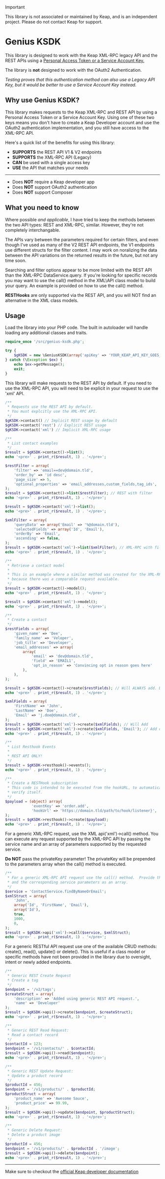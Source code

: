 > [!IMPORTANT]
> This library is not associated or maintained by Keap, and is an independent 
> project. Please do not contact Keap for support.

# Genius KSDK
This library is designed to work with the Keap XML-RPC legacy API and the REST 
APIs using a [Personal Access Token or a Service Account Key.](https://developer.infusionsoft.com/pat-and-sak/)

The library is **not** designed to work with the OAuth2 Authentication.

_Testing proves that this authentication method can also use a Legacy API Key,
but it would be better to use a Service Account Key instead._

## Why use Genius KSDK?
This library makes requests to the Keap XML-RPC and REST API by using a Personal 
Access Token or a Service Account Key.  Using one of these two keys means you 
don't have to create a Keap Developer account and use the OAuth2 authentication 
implementation, and you still have access to the XML-RPC API.

Here's a quick list of the benefits for using this library:

- **SUPPORTS** the REST API V1 & V2 endpoints
- **SUPPORTS** the XML-RPC API (Legacy)
- **CAN** be used with a single access key
- **USE** the API that matches your needs
---
- Does **NOT** require a Keap developer app
- Does **NOT** support OAuth2 authentication
- Does **NOT** support Composer

## What you need to know
Where possible _and applicable_, I have tried to keep the methods between the two
API types: REST and XML-RPC, similar.  However, they're not completely interchangable.

The APIs vary between the parameters required for certain filters, and even though
I've used as many of the V2 REST API endpoints, the V1 endpoints use different
structs for the filter content.  I may work on noralizing the data between the API 
variations on the returned results in the future, but not any time soon.

Searching and filter options appear to be more limited with the REST API than the 
XML-RPC DataService.query.  If you're looking for specific records you may want to 
use the call() method in the XML\API class model to build your query. An example 
is provided on how to use the call() method.

**RESTHooks** are only supported via the REST API, and you will NOT find an alternative
in the XML class models.

## Usage
Load the library into your PHP code.  The built in autoloader will handle loading 
any additional classes and traits.

```php
require_once '/src/genius-ksdk.php';

try {
    $gKSDK = new \GeniusKSDK(array('apiKey' => 'YOUR_KEAP_API_KEY_GOES_HERE'));
} catch (\Exception $ex) {
    echo $ex->getMessage();
    exit;
}
```

This library will make requests to the REST API by default.  If you need to use 
the XML-RPC API, you will need to be explicit in your request to use the 'xml' API.

```php
/**
 * Requests use the REST API by default. 
 * You must explcitly use the XML-RPC API.
 */
$gKSDK->contact() // Implicit REST usage by default
$gKSDK->contact('rest') // Explicit REST usage
$gKSDK->contact('xml') // Implicit XML-RPC usage

/**
 * List contact examples
 */
$result = $gKSDK->contact()->list();
echo '<pre>' . print_r($result, 1) . '</pre>';

$restFilter = array(
    'filter' => 'email==dev@domain.tld',
    'order_by' => 'id desc',
    'page_size' => 5,
    'optional_properties' => 'email_addresses,custom_fields,tag_ids',
);
$result = $gKSDK->contact()->list($restFilter); // REST with filter
echo '<pre>' . print_r($result, 1) . '</pre>';

$result = $gKSDK->contact('xml')->list();
echo '<pre>' . print_r($result, 1) . '</pre>';

$xmlFilter = array(
    'queryData' => array('Email' => '%@domain.tld'),
    'selectedFields' => array('Id', 'Email'),
    'orderBy' => 'Email',
    'ascending' => false,
);
$result = $gKSDK->contact('xml')->list($xmlFilter); // XML-RPC with filter
echo '<pre>' . print_r($result, 1) . '</pre>';

/**
 * Retrieve a contact model
 * 
 * This is an example where a similar method was created for the XML-RPC API 
 * because there was a comparable request available.
 */
$result = $gKSDK->contact()->model();
echo '<pre>' . print_r($result, 1) . '</pre>';

$result = $gKSDK->contact('xml')->model();
echo '<pre>' . print_r($result, 1) . '</pre>';

/**
 * Create a contact
 */
$restFields = array(
    'given_name' => 'Dee',
    'family_name' => 'Veloper',
    'job_title' => 'Developer',
    'email_addresses' => array(
        array(
            'email' => 'dev@domain.tld',
            'field' => 'EMAIL1',
            'opt_in_reason' => 'Convincing opt in reason goes here'
        ),
    ),
);

$result = $gKSDK->contact()->create($restFields); // Will ALWAYS add. Does not support dupCheck
echo '<pre>' . print_r($result, 1) . '</pre>';

$xmlFields = array(
    'FirstName' => 'John',
    'LastName' => 'Doe',
    'Email' => 'j.doe@domain.tld',
);
$result = $gKSDK->contact('xml')->create($xmlFields); // Will Add
$result = $gKSDK->contact('xml')->create($xmlFields, 'Email'); // Add or Update with dupcheck on contact email
echo '<pre>' . print_r($result, 1) . '</pre>';

/**
 * List Resthook Events 
 * 
 * REST API ONLY!
 */
$result = $gKSDK->resthook()->events();
echo '<pre>' . print_r($result, 1) . '</pre>';

/**
 * Create a RESTHook subscription
 * This code is intended to be executed from the hookURL, to automatically 
 * verify itself.
 */
$payload = (object) array(
            'eventKey' => 'order.add',
            'hookUrl' => 'https://domain.tld/path/to/hook/listener}',
);
$result = $gKSDK->resthook()->create($payload);
echo '<pre>' . print_r($result, 1) . '</pre>';
```

For a generic XML-RPC request, use the XML api('xml')->call() method. You can 
execute any request supported by the XML-RPC API by passing the service name and 
an array of parameters supported by the requested service.

**Do NOT** pass the privateKey parameter! The privateKey will be prepended to the 
parameters array when the call() method is executed.

```php
/**
 * For a generic XML-RPC API request use the call() method.  Provide the service, 
 * and the corresponding service parameters as an array.
 */
$service = 'ContactService.findByNameOrEmail';
$xmlStruct = array(
    'John',
    array('Id', 'FirstName', 'Email'),
    array('Id'),
    true,
    1000,
    0,    
);
$result = $gKSDK->api('xml')->call($service, $xmlStruct);
echo '<pre>' . print_r($result, 1) . '</pre>';
```

For a generic RESTful API request use one of the available CRUD methods: create(),
read(), update() or delete().  This is useful if a class model or specific methods 
have not been provided in the library due to oversight, intent or newly added endpoints.

```php
/**
 * Generic REST Create Request
 * Create a tag
 */
$endpoint = '/v2/tags';
$createStruct = array(
    'description' => 'Added using generic REST API request.',
    'name' => 'Developer'
);
$result = $gKSDK->api()->create($endpoint, $createStruct);
echo '<pre>' . print_r($result, 1) . '</pre>';

/**
 * Generic REST Read Request: 
 * Read a contact record
 */
$contactId = 123;
$endpoint = '/v1/contacts/' . $contactId;
$result = $gKSDK->api()->read($endpoint);
echo '<pre>' . print_r($result, 1) . '</pre>';

/**
 * Generic REST Update Request: 
 * Update a product record
 */
$productId = 456;
$endpoint = '/v1/products/' . $productId;
$productStruct = array(
    'product_name' => 'Awesome Sauce',
    'product_price' => 99.99,
);
$result = $gKSDK->api()->update($endpoint, $productStruct);
echo '<pre>' . print_r($result, 1) . '</pre>';

/**
 * Generic Delete Request: 
 * Delete a product image
 */
$productId = 456;
$endpoint = '/v1/products/' . $productId . '/image';
$result = $gKSDK->api()->delete($endpoint);
echo '<pre>' . print_r($result, 1) . '</pre>';
```


---
Make sure to checkout the [official Keap developer documentation](https://developer.infusionsoft.com/developer-guide/)